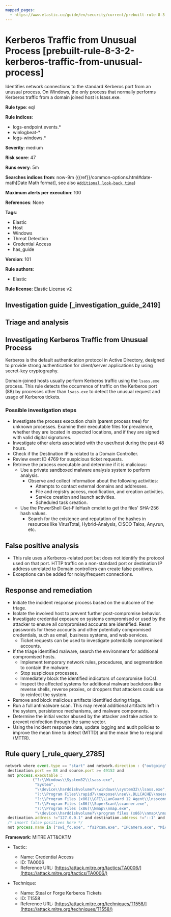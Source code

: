 ```yaml
---
mapped_pages:
  - https://www.elastic.co/guide/en/security/current/prebuilt-rule-8-3-2-kerberos-traffic-from-unusual-process.html
---
```


# Kerberos Traffic from Unusual Process [prebuilt-rule-8-3-2-kerberos-traffic-from-unusual-process]

Identifies network connections to the standard Kerberos port from an unusual process. On Windows, the only process that normally performs Kerberos traffic from a domain joined host is lsass.exe.

**Rule type**: eql

**Rule indices**:

* logs-endpoint.events.*
* winlogbeat-*
* logs-windows.*

**Severity**: medium

**Risk score**: 47

**Runs every**: 5m

**Searches indices from**: now-9m ({{ref}}/common-options.html#date-math[Date Math format], see also [`Additional look-back time`](docs-content://solutions/security/detect-and-alert/create-detection-rule.md#rule-schedule))

**Maximum alerts per execution**: 100

**References**: None

**Tags**:

* Elastic
* Host
* Windows
* Threat Detection
* Credential Access
* has_guide

**Version**: 101

**Rule authors**:

* Elastic

**Rule license**: Elastic License v2

## Investigation guide [_investigation_guide_2419]

## Triage and analysis

## Investigating Kerberos Traffic from Unusual Process

Kerberos is the default authentication protocol in Active Directory, designed to provide strong authentication for
client/server applications by using secret-key cryptography.

Domain-joined hosts usually perform Kerberos traffic using the `lsass.exe` process. This rule detects the occurrence of
traffic on the Kerberos port (88) by processes other than `lsass.exe` to detect the unusual request and usage of
Kerberos tickets.

### Possible investigation steps

- Investigate the process execution chain (parent process tree) for unknown processes. Examine their executable files
for prevalence, whether they are located in expected locations, and if they are signed with valid digital signatures.
- Investigate other alerts associated with the user/host during the past 48 hours.
- Check if the Destination IP is related to a Domain Controller.
- Review event ID 4769 for suspicious ticket requests.
- Retrieve the process executable and determine if it is malicious:
  - Use a private sandboxed malware analysis system to perform analysis.
    - Observe and collect information about the following activities:
      - Attempts to contact external domains and addresses.
      - File and registry access, modification, and creation activities.
      - Service creation and launch activities.
      - Scheduled task creation.
  - Use the PowerShell Get-FileHash cmdlet to get the files' SHA-256 hash values.
    - Search for the existence and reputation of the hashes in resources like VirusTotal, Hybrid-Analysis, CISCO Talos, Any.run, etc.

## False positive analysis

- This rule uses a Kerberos-related port but does not identify the protocol used on that port. HTTP traffic on a
non-standard port or destination IP address unrelated to Domain controllers can create false positives.
- Exceptions can be added for noisy/frequent connections.

## Response and remediation

- Initiate the incident response process based on the outcome of the triage.
- Isolate the involved host to prevent further post-compromise behavior.
- Investigate credential exposure on systems compromised or used by the attacker to ensure all compromised accounts are
identified. Reset passwords for these accounts and other potentially compromised credentials, such as email, business
systems, and web services.
  - Ticket requests can be used to investigate potentially compromised accounts.
- If the triage identified malware, search the environment for additional compromised hosts.
  - Implement temporary network rules, procedures, and segmentation to contain the malware.
  - Stop suspicious processes.
  - Immediately block the identified indicators of compromise (IoCs).
  - Inspect the affected systems for additional malware backdoors like reverse shells, reverse proxies, or droppers that
  attackers could use to reinfect the system.
- Remove and block malicious artifacts identified during triage.
- Run a full antimalware scan. This may reveal additional artifacts left in the system, persistence mechanisms, and
malware components.
- Determine the initial vector abused by the attacker and take action to prevent reinfection through the same vector.
- Using the incident response data, update logging and audit policies to improve the mean time to detect (MTTD) and the
mean time to respond (MTTR).

## Rule query [_rule_query_2785]

```js
network where event.type == "start" and network.direction : ("outgoing", "egress") and
 destination.port == 88 and source.port >= 49152 and
 not process.executable :
            ("?:\\Windows\\System32\\lsass.exe",
             "System",
             "\\device\\harddiskvolume?\\windows\\system32\\lsass.exe",
             "?:\\Program Files\\rapid7\\nexpose\\nse\\.DLLCACHE\\nseserv.exe",
             "?:\\Program Files (x86)\\GFI\\LanGuard 12 Agent\\lnsscomm.exe",
             "?:\\Program Files (x86)\\SuperScan\\scanner.exe",
             "?:\\Program Files (x86)\\Nmap\\nmap.exe",
             "\\device\\harddiskvolume?\\program files (x86)\\nmap\\nmap.exe") and
 destination.address !="127.0.0.1" and destination.address !="::1" and
 /* insert false positives here */
 not process.name in ("swi_fc.exe", "fsIPcam.exe", "IPCamera.exe", "MicrosoftEdgeCP.exe", "MicrosoftEdge.exe", "iexplore.exe", "chrome.exe", "msedge.exe", "opera.exe", "firefox.exe")
```

**Framework**: MITRE ATT&CKTM

* Tactic:

    * Name: Credential Access
    * ID: TA0006
    * Reference URL: [https://attack.mitre.org/tactics/TA0006/](https://attack.mitre.org/tactics/TA0006/)

* Technique:

    * Name: Steal or Forge Kerberos Tickets
    * ID: T1558
    * Reference URL: [https://attack.mitre.org/techniques/T1558/](https://attack.mitre.org/techniques/T1558/)



